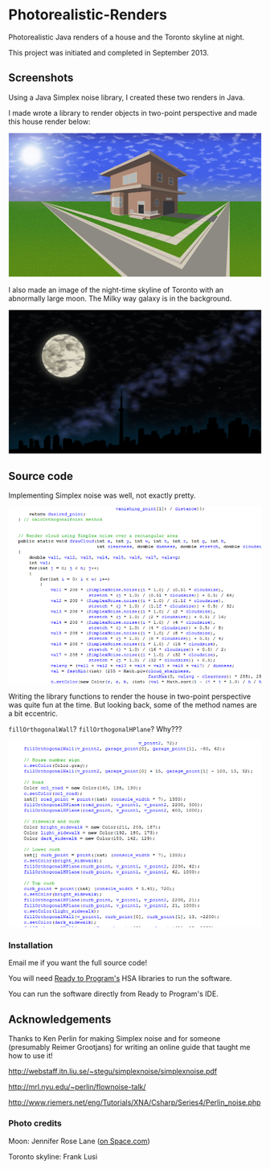 # Photorealistic-Renders
Photorealistic Java renders of a house and the Toronto skyline at night.

This project was initiated and completed in September 2013.

## Screenshots

Using a Java Simplex noise library, I created these two renders in Java. 

I made wrote a library to render objects in two-point perspective and made this house render below:

![Photorealistic house](img/house.png)

I also made an image of the night-time skyline of Toronto with an abnormally large moon. The Milky way galaxy is in the background.

![Photorealsitic moon](img/moon.png)


## Source code

Implementing Simplex noise was well, not exactly pretty.

![Cloud Simplex noise code](img/code-simplex.png)

Writing the library functions to render the house in two-point perspective was quite fun at the time.
But looking back, some of the method names are a bit eccentric.

`fillOrthogonalWall`? `fillOrthogonalHPlane`? Why???

![House part render code](img/code-house-parts.png)

### Installation

Email me if you want the full source code!

You will need [Ready to Program's](http://compsci.ca/holtsoft/) HSA libraries to run the software. 

You can run the software directly from Ready to Program's IDE.

## Acknowledgements
Thanks to Ken Perlin for making Simplex noise and for someone (presumably Reimer Grootjans) for writing an online guide that taught me how to use it!

http://webstaff.itn.liu.se/~stegu/simplexnoise/simplexnoise.pdf

http://mrl.nyu.edu/~perlin/flownoise-talk/

http://www.riemers.net/eng/Tutorials/XNA/Csharp/Series4/Perlin_noise.php

### Photo credits
Moon: Jennifer Rose Lane ([on Space.com](https://www.space.com/21327-full-moon-jupiter-mercury-venus-photos-may-2013.html))

Toronto skyline: Frank Lusi
